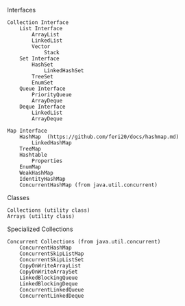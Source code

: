 
Interfaces

    Collection Interface
        List Interface
            ArrayList
            LinkedList
            Vector
                Stack
        Set Interface
            HashSet
                LinkedHashSet
            TreeSet
            EnumSet
        Queue Interface
            PriorityQueue
            ArrayDeque
        Deque Interface
            LinkedList
            ArrayDeque

    Map Interface
        HashMap  (https://github.com/feri20/docs/hashmap.md)
            LinkedHashMap
        TreeMap
        Hashtable
            Properties
        EnumMap
        WeakHashMap
        IdentityHashMap
        ConcurrentHashMap (from java.util.concurrent)

Classes

    Collections (utility class)
    Arrays (utility class)

Specialized Collections

    Concurrent Collections (from java.util.concurrent)
        ConcurrentHashMap
        ConcurrentSkipListMap
        ConcurrentSkipListSet
        CopyOnWriteArrayList
        CopyOnWriteArraySet
        LinkedBlockingQueue
        LinkedBlockingDeque
        ConcurrentLinkedQueue
        ConcurrentLinkedDeque
